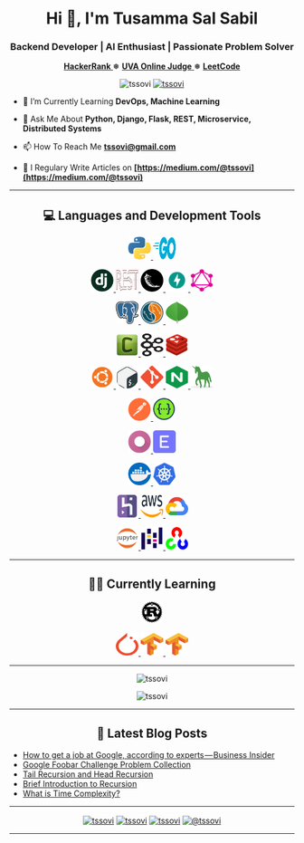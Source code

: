 <h1 align="center">Hi 👋, I'm Tusamma Sal Sabil</h1>
<h3 align="center">Backend Developer | AI Enthusiast | Passionate Problem Solver</h3>

<p align="center">
    <a href="https://www.hackerrank.com/tssovi">
        <b>HackerRank</b>
    </a>
    ❅
    <a href="https://uhunt.onlinejudge.org/id/83645">
        <b>UVA Online Judge</b>
    </a>
    ❅
    <a href="https://leetcode.com/tssovi/">
        <b>LeetCode</b>
    </a>
</p>

<p align="center">
    <img src="https://komarev.com/ghpvc/?username=tssovi" alt="tssovi" />
    <a href="https://github.com/tssovi?tab=followers">
        <img src="https://img.shields.io/github/followers/tssovi.svg?style=social&label=Follow" alt="tssovi" />
    </a>
</p>

- 🌱 I’m Currently Learning **DevOps, Machine Learning**

- 💬 Ask Me About **Python, Django, Flask, REST, Microservice, Distributed Systems**

- 📫 How To Reach Me **tssovi@gmail.com**

- 📝 I Regulary Write Articles on **[https://medium.com/@tssovi](https://medium.com/@tssovi)**

<hr>

<h2 align="center">💻 Languages and Development Tools</h2>

<p align="center">
    <a href="https://www.python.org" target="_blank"> <img src="/img/python.png" alt="python" width="40" height="40"/> </a>
    <a href="https://golang.org" target="_blank"> <img src="/img/go.png" alt="go" width="40" height="40"/> </a>
</p>
<p align="center">
    <a href="https://www.djangoproject.com/" target="_blank"> <img src="/img/django.png" alt="django" width="40" height="40"/> </a>
    <a href="https://www.django-rest-framework.org/" target="_blank"> <img src="/img/dj_rest.png" alt="drf" width="40" height="40"/> </a>
    <a href="https://flask.palletsprojects.com/" target="_blank"> <img src="/img/flask.png" alt="flask" width="40" height="40"/> </a>
    <a href="https://fastapi.tiangolo.com/" target="_blank"> <img src="/img/fastapi.png" alt="fastapi" width="40" height="40"/> </a>
    <a href="https://graphql.org" target="_blank"> <img src="/img/graphql.png" alt="graphql" width="40" height="40"/> </a>
</p>
<p align="center">
    <a href="https://www.postgresql.org" target="_blank"> <img src="/img/postgresql.png" alt="postgresql" width="40" height="40"/> </a>
    <a href="https://www.mysql.com/" target="_blank"> <img src="/img/mysql.png" alt="mysql" width="40" height="40"/> </a>
    <a href="https://www.mongodb.com/" target="_blank"> <img src="/img/mongo_db.png" alt="mongodb" width="40" height="40"/> </a>
</p>
<p align="center">
    <a href="https://docs.celeryproject.org/en/stable/" target="_blank"> <img src="/img/celery.png" alt="celery" width="40" height="40"/> </a>
    <a href="https://kafka.apache.org/" target="_blank"> <img src="/img/kafka.png" alt="kafka" width="40" height="40"/> </a>
    <a href="https://redis.io" target="_blank"> <img src="/img/redis.png" alt="redis" width="40" height="40"/> </a>
</p>
<p align="center">
    <a href="https://www.linux.org/" target="_blank"> <img src="/img/linux.png" alt="linux" width="40" height="40"/> </a>
    <a href="https://www.gnu.org/software/bash/" target="_blank"> <img src="/img/bash.png" alt="bash" width="40" height="40"/> </a>
    <a href="https://git-scm.com/" target="_blank"> <img src="/img/git.png" alt="git" width="40" height="40"/> </a>
    <a href="https://www.nginx.com" target="_blank"> <img src="/img/nginx.png" alt="nginx" width="40" height="40"/> </a>
    <a href="https://gunicorn.org/" target="_blank"> <img src="/img/gunicorn.png" alt="gunicorn" width="40" height="40"/> </a>
</p>
<p align="center">
    <a href="https://postman.com" target="_blank"> <img src="/img/postman.png" alt="postman" width="40" height="40"/> </a>
    <a href="https://swagger.io/" target="_blank"> <img src="/img/swagger.png" alt="swagger" width="40" height="40"/> </a>
</p>
<p align="center">
    <a href="https://www.odoo.com/" target="_blank"> <img src="/img/odoo.png" alt="odoo" width="40" height="40"/> </a>
    <a href="https://erpnext.com/" target="_blank"> <img src="/img/erpnext.png" alt="erpnext" width="40" height="40"/> </a>
</p>
<p align="center">
    <a href="https://www.docker.com/" target="_blank"> <img src="/img/docker.png" alt="docker" width="40" height="40"/> </a>
    <a href="https://kubernetes.io" target="_blank"> <img src="/img/kubernetes.png" alt="kubernetes" width="40" height="40"/> </a>
</p>
<p align="center">
    <a href="https://heroku.com" target="_blank"> <img src="/img/heroku.png" alt="heroku" width="40" height="40"/> </a>
    <a href="https://aws.amazon.com" target="_blank"> <img src="/img/aws.png" alt="aws" width="40" height="40"/> </a>
    <a href="https://cloud.google.com" target="_blank"> <img src="/img/google_cloud.png" alt="gcp" width="40" height="40"/> </a>
</p>
<p align="center">
    <a href="https://jupyter.org/" target="_blank"> <img src="/img/jupyter.png" alt="jupyter" width="40" height="40"/> </a>
    <a href="https://pandas.pydata.org/" target="_blank"> <img src="/img/pandas.png" alt="pandas" width="40" height="40"/> </a>
    <a href="https://opencv.org/" target="_blank"> <img src="/img/opencv.png" alt="opencv" width="40" height="40"/> </a>
</p>

<hr>

<h2 align="center">👨‍💻 Currently Learning</h2>

<p align="center">
    <a href="https://www.rust-lang.org" target="_blank"> <img src="/img/rust.png" alt="rust" width="40" height="40"/> </a>
</p>
<p align="center">
    <a href="https://pytorch.org/" target="_blank"> <img src="/img/pytorch.png" alt="pytorch" width="40" height="40"/> </a>
    <a href="https://www.tensorflow.org" target="_blank"> <img src="/img/tensorflow.png" alt="tensorflow" width="40" height="40"/> </a>
    <a href="https://keras.io/" target="_blank"> <img src="/img/tensorflow.png" alt="keras" width="40" height="40"/> </a>
</p>

<hr>

<p align="center">
    <img src="https://github-readme-stats.vercel.app/api/top-langs/?username=tssovi&layout=compact&hide=html,css,javascript&theme=tokyonight" alt="tssovi" />
</p>

<p align="center">
    <img src="https://github-readme-stats.vercel.app/api?username=tssovi&count_private=true&include_all_commits=true&show_icons=true&theme=tokyonight" alt="tssovi" />
</p>

<hr>

<h2 align="center">📕 Latest Blog Posts</h2>

<!-- BLOG-POST-LIST:START -->
- [How to get a job at Google, according to experts — Business Insider](https://medium.com/@tssovi/how-to-get-a-job-at-google-according-to-experts-business-insider-55ad5d88c20d?source=rss-878a09711662------2)
- [Google Foobar Challenge Problem Collection](https://medium.com/analytics-vidhya/google-foobar-challenge-problem-collection-14b251f06e5f?source=rss-878a09711662------2)
- [Tail Recursion and Head Recursion](https://medium.com/@tssovi/tail-recursion-and-head-recursion-d9aeb8478b12?source=rss-878a09711662------2)
- [Brief Introduction to Recursion](https://medium.com/analytics-vidhya/brief-introduction-to-recursion-8ea409b5f1bf?source=rss-878a09711662------2)
- [What is Time Complexity?](https://medium.com/@tssovi/what-is-time-complexity-ff901dc68f87?source=rss-878a09711662------2)
<!-- BLOG-POST-LIST:END -->

<hr>

<p align="center">
    <a href="https://linkedin.com/in/tssovi" target="blank"><img align="center" src="https://cdn.jsdelivr.net/npm/simple-icons@3.0.1/icons/linkedin.svg" alt="tssovi" height="30" width="30" /></a>
    <a href="https://kaggle.com/tssovi" target="blank"><img align="center" src="https://cdn.jsdelivr.net/npm/simple-icons@3.0.1/icons/kaggle.svg" alt="tssovi" height="30" width="30" /></a>
    <a href="https://fb.com/tssovi" target="blank"><img align="center" src="https://cdn.jsdelivr.net/npm/simple-icons@3.0.1/icons/facebook.svg" alt="tssovi" height="30" width="30" /></a>
    <a href="https://medium.com/@tssovi" target="blank"><img align="center" src="https://cdn.jsdelivr.net/npm/simple-icons@3.0.1/icons/medium.svg" alt="@tssovi" height="30" width="30" /></a>
</p>

<hr>